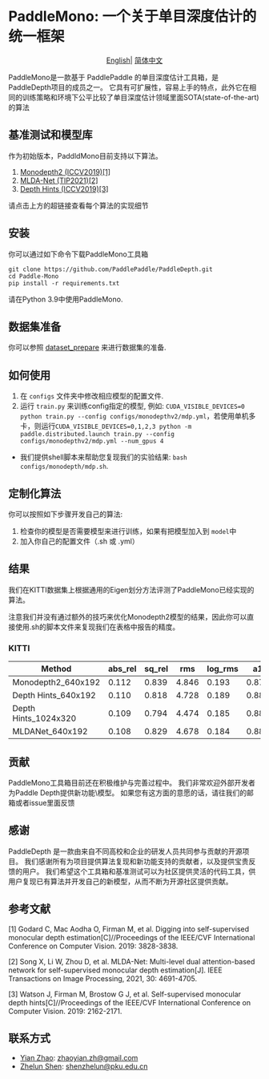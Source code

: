 # PaddleMono: 一个关于单目深度估计的统一框架
</div>

<div align="center">

[English](README.md)| [简体中文](README_zh-CN.md)

</div>
PaddleMono是一款基于 PaddlePaddle 的单目深度估计工具箱，是 PaddleDepth项目的成员之一。
它具有可扩展性，容易上手的特点，此外它在相同的训练策略和环境下公平比较了单目深度估计领域里面SOTA(state-of-the-art)的算法

## 基准测试和模型库

作为初始版本，PaddldMono目前支持以下算法。

[comment]: <> (- Monodepth2)

[comment]: <> (- MLDA-Net)

[comment]: <> (- Depth Hints &#40;以上两个模型训练时均可开启Depth Hints&#41;)


1. [Monodepth2 (ICCV2019)[1]](configs/monodepthv2/README.md)
2. [MLDA-Net (TIP2021)[2]](configs/mldanet/README.md)
3. [Depth Hints (ICCV2019)[3]](configs/depth_hints/README.md)

请点击上方的超链接查看每个算法的实现细节

## 安装

你可以通过如下命令下载PaddleMono工具箱

```
git clone https://github.com/PaddlePaddle/PaddleDepth.git
cd Paddle-Mono
pip install -r requirements.txt
```
请在Python 3.9中使用PaddleMono.

## 数据集准备
你可以参照 [dataset_prepare](data_prepare/data_prepare.md) 来进行数据集的准备.

## 如何使用


1. 在 `configs` 文件夹中修改相应模型的配置文件.
2. 运行 `train.py` 来训练config指定的模型, 例如: `CUDA_VISIBLE_DEVICES=0 python train.py --config configs/monodepthv2/mdp.yml`，若使用单机多卡，则运行`CUDA_VISIBLE_DEVICES=0,1,2,3 python -m paddle.distributed.launch train.py --config configs/monodepthv2/mdp.yml --num_gpus 4`

* 我们提供shell脚本来帮助您复现我们的实验结果: `bash configs/monodepth/mdp.sh`.

## 定制化算法

你可以按照如下步骤开发自己的算法:

1. 检查你的模型是否需要模型来进行训练，如果有把模型加入到 `model`中
2. 加入你自己的配置文件（.sh 或 .yml）

## 结果

我们在KITTI数据集上根据通用的Eigen划分方法评测了PaddleMono已经实现的算法。

注意我们并没有通过额外的技巧来优化Monodepth2模型的结果，因此你可以直接使用.sh的脚本文件来复现我们在表格中报告的精度。

[comment]: <> (对于MLDA-Net，目前还没有完全对齐，表中给出torch权重转为paddle权重之后的测试精度。)

### KITTI

|     Method        | abs_rel | sq_rel | rms | log_rms | a1  | a2  | a3 |
|-------------|-------|-------|-------|-------|--------|--------|---------|
| Monodepth2_640x192 | 0.112 | 0.839 | 4.846 | 0.193 | 0.875  | 0.957 | 0.980   |
| Depth Hints_640x192 | 0.110 | 0.818 | 4.728 | 0.189 | 0.881  | 0.959 | 0.981   |
| Depth Hints_1024x320 | 0.109 | 0.794 | 4.474 | 0.185 | 0.887  | 0.963 | 0.982   |
| MLDANet_640x192 | 0.108 | 0.829 | 4.678 | 0.184 | 0.885  | 0.962 | 0.983   |

## 贡献

PaddleMono工具箱目前还在积极维护与完善过程中。 我们非常欢迎外部开发者为Paddle Depth提供新功能\模型。 如果您有这方面的意愿的话，请往我们的邮箱或者issue里面反馈
## 感谢
PaddleDepth 是一款由来自不同高校和企业的研发人员共同参与贡献的开源项目。
我们感谢所有为项目提供算法复现和新功能支持的贡献者，以及提供宝贵反馈的用户。 
我们希望这个工具箱和基准测试可以为社区提供灵活的代码工具，供用户复现已有算法并开发自己的新模型，从而不断为开源社区提供贡献。

## 参考文献

[1] Godard C, Mac Aodha O, Firman M, et al. Digging into self-supervised monocular depth estimation[C]//Proceedings of the IEEE/CVF International Conference on Computer Vision. 2019: 3828-3838.

[2] Song X, Li W, Zhou D, et al. MLDA-Net: Multi-level dual attention-based network for self-supervised monocular depth estimation[J]. IEEE Transactions on Image Processing, 2021, 30: 4691-4705.

[3] Watson J, Firman M, Brostow G J, et al. Self-supervised monocular depth hints[C]//Proceedings of the IEEE/CVF International Conference on Computer Vision. 2019: 2162-2171.

[comment]: <> "## Citation"

[comment]: <> "If you think this toolkit or the results are helpful to you and your research, please cite us!"

[comment]: <> "```"

[comment]: <> "@Misc{deepda,"

[comment]: <> "howpublished = {\url{https://github.com/jindongwang/transferlearning/tree/master/code/DeepDA}},   "

[comment]: <> "title = {DeepDA: Deep Domain Adaptation Toolkit},  "

[comment]: <> "author = {Wang, Jindong and Hou, Wenxin}"

[comment]: <> "}  "

[comment]: <> "```"



## 联系方式

- [Yian Zhao](https://github.com/Zhao-Yian/): zhaoyian.zh@gmail.com
- [Zhelun Shen](https://github.com/gallenszl): shenzhelun@pku.edu.cn